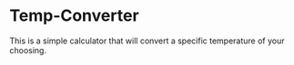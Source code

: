 # Temp-Converter
This is a simple calculator that will convert a specific temperature of your choosing.
